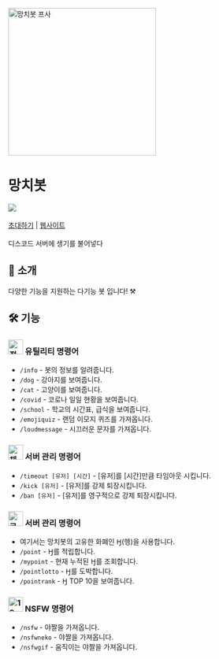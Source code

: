 <img src="http://banhammer.kro.kr/iconcircle.png" alt="망치봇 프사" width="300"/><br>
# 망치봇
<img src="https://hits.seeyoufarm.com/api/count/incr/badge.svg?url=https%3A%2F%2Fbanhammer.kro.kr&count_bg=%2379C83D&title_bg=%23555555&icon=discord.svg&icon_color=%23E7E7E7&title=%EB%B0%A9%EB%AC%B8%EC%9E%90+%EC%88%98&edge_flat=false"/><br><br>
[초대하기](https://banhammer.kro.kr/invite) | [웹사이트](https://banhammer.kro.kr)<br><br>
디스코드 서버에 생기를 불어넣다

## 📝 소개
다양한 기능을 지원하는 다기능 봇 입니다! ⚒️

## 🛠️ 기능
### <img src="http://banhammer.kro.kr/info.png" alt="정보 아이콘" width="30"/> 유틸리티 명령어
- `/info` - 봇의 정보를 알려줍니다.
- `/dog` - 강아지를 보여줍니다.
- `/cat` - 고양이를 보여줍니다.
- `/covid` - 코로나 일일 현황을 보여줍니다.
- `/school` - 학교의 시간표, 급식을 보여줍니다.
- `/emojiquiz` - 랜덤 이모지 퀴즈를 가져옵니다.
- `/loudmessage` - 시끄러운 문자를 가져옵니다.
### <img src="http://banhammer.kro.kr/success.png" alt="체크 아이콘" width="30"/>  서버 관리 명령어
- `/timeout [유저] [시간]` - [유저]를 [시간]만큼 타임아웃 시킵니다.
- `/kick [유저]` - [유저]를 강제 퇴장시킵니다.
- `/ban [유저]` - [유저]를 영구적으로 강제 퇴장시킵니다.
### <img src="http://banhammer.kro.kr/coin.png" alt="코인 아이콘" width="30"/>  서버 관리 명령어
- 여기서는 망치봇의 고유한 화폐인 Ꜧ(헹)을 사용합니다.
- `/point` - Ꜧ를 적립합니다.
- `/mypoint` - 현재 누적된 Ꜧ를 조회합니다.
- `/pointlotto` - Ꜧ를 도박합니다.
- `/pointrank` - Ꜧ TOP 10을 보여줍니다.
### <img src="http://banhammer.kro.kr/1f51e.png" alt="19+ 아이콘" width="30"/>  NSFW 명령어
- `/nsfw` - 야짤을 가져옵니다.
- `/nsfwneko` - 야짤을 가져옵니다.
- `/nsfwgif` - 움직이는 야짤을 가져옵니다.
